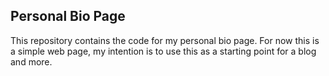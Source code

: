 ## Personal Bio Page

This repository contains the code for my personal bio page. For now this is a simple web page, my intention is to use
this as a starting point for a blog and more.
